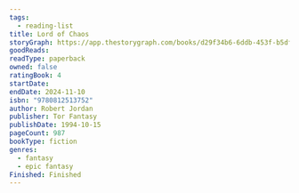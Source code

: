 ```yaml
---
tags:
  - reading-list
title: Lord of Chaos
storyGraph: https://app.thestorygraph.com/books/d29f34b6-6ddb-453f-b5df-a2a252cacde7
goodReads:
readType: paperback
owned: false
ratingBook: 4
startDate:
endDate: 2024-11-10
isbn: "9780812513752"
author: Robert Jordan
publisher: Tor Fantasy
publishDate: 1994-10-15
pageCount: 987
bookType: fiction
genres:
  - fantasy
  - epic fantasy
Finished: Finished
---
```

